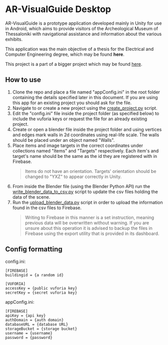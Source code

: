 
# AR-VisualGuide Desktop

AR-VisualGuide is a prototype application developed mainly in Unity for use in Android, which aims to provide visitors of the Archeological Museum of Thessaloniki with navigational assistance and information about the various exhibits. 

This application was the main objective of a thesis for the Electrical and Computer Engineering degree, which may be found **here**. 

This project is a part of a bigger project which may be found [here](https://github.com/Driexus/AR-VisualGuide).


## How to use
1. Clone the repo and place a file named "appConfig.ini" in the root folder containing the details specified later in this document. If you are using this app for an existing project you should ask for the file.
2. Navigate to or create a new project using the [create_project.py](https://github.com/Driexus/AR-VisualGuideDesktop/blob/main/create_project.py) script.
3. Edit the "config.ini" file inside the project folder (as specified below) to include the vuforia keys or request the file for an already existing project.
4. Create or open a blender file inside the project folder and using vertices and edges mark walls in 2d coordinates using real-life scale. The walls should be placed under an object named "Walls".
5. Place items and image targets in the correct coordinates under collections named "Items" and "Targets" respectively. Each item's and target's name should be the same as the id they are registered with in Firebase. 
	> Items do not have an orientation. Targets' orientation should be changed to "YXZ" to appear correctly in Unity.
6. From inside the Blender file (using the Blender Python API) run the [write_blender_data_to_csv.py](https://github.com/Driexus/AR-VisualGuideDesktop/blob/main/write_blender_data_to_csv.py) script to update the csv files holding the data of the scene.
7. Run the [upload_blender_data.py](https://github.com/Driexus/AR-VisualGuideDesktop/blob/main/upload_blender_data.py) script in order to upload the information found in the csv files to Firebase.
	> Writing to Firebase in this manner is a set instruction, meaning previous data will be overwritten without warning. If you are unsure about this operation it is advised to backup the files in Firebase using the export utility that is provided in its dashboard.



## Config formatting

config.ini:
```
[FIREBASE]
buildingid = {a random id}

[VUFORIA]
accessKey = {public vuforia key}
secretKey = {secret vuforia key}
```

appConfig.ini:
```
[FIREBASE]
apiKey = {api key}
authDomain = {auth domain}
databaseURL = {database URL}
storageBucket = {storage bucket}
username = {username}
password = {password}
```

